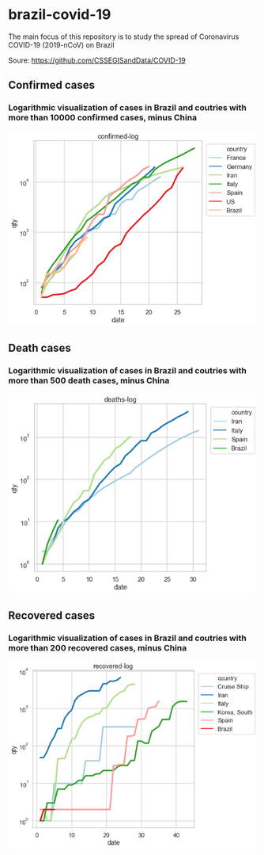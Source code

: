 # brazil-covid-19
The main focus of this repository is to study the spread of Coronavirus COVID-19 (2019-nCoV) on Brazil

Soure: https://github.com/CSSEGISandData/COVID-19

## Confirmed cases
### Logarithmic visualization of cases in Brazil and coutries with more than 10000 confirmed cases, minus China
![altlog_confirmed_brazil_plus_5000.pngtext](https://github.com/lcscarvalho/brazil-covid-19/blob/master/images/confirmed-log.png?raw=true)

## Death cases
### Logarithmic visualization of cases in Brazil and coutries with more than 500 death cases, minus China
![altlog_confirmed_brazil_plus_5000.pngtext](https://github.com/lcscarvalho/brazil-covid-19/blob/master/images/deaths-log.png?raw=true)

## Recovered cases
### Logarithmic visualization of cases in Brazil and coutries with more than 200 recovered cases, minus China
![altlog_confirmed_brazil_plus_5000.pngtext](https://github.com/lcscarvalho/brazil-covid-19/blob/master/images/recovered-log.png?raw=true)
